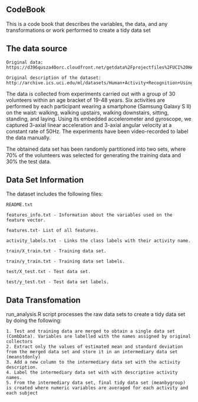 
## CodeBook

This is a code book that describes the variables, the data, and any transformations or work performed to create a tidy data set


## The data source

    Original data: https://d396qusza40orc.cloudfront.net/getdata%2Fprojectfiles%2FUCI%20HAR%20Dataset.zip
    
    Original description of the dataset: http://archive.ics.uci.edu/ml/datasets/Human+Activity+Recognition+Using+Smartphones
    
    
The data is collected from experiments carried out with a group of 30 volunteers within an age bracket of 19-48 years. Six activities are performed by each participant wearing a smartphone (Samsung Galaxy S II) on the waist: walking, walking upstairs, walking downstairs, sitting, standing, and laying. Using its embedded accelerometer and gyroscope, we captured 3-axial linear acceleration and 3-axial angular velocity at a constant rate of 50Hz. The experiments have been video-recorded to label the data manually. 
    
The obtained data set has been randomly partitioned into two sets, where 70% of the volunteers was selected for generating the training data and 30% the test data. 

## Data Set Information


The dataset includes the following files:

    README.txt

    features_info.txt - Information about the variables used on the feature vector.

    features.txt- List of all features.

    activity_labels.txt - Links the class labels with their activity name.

    train/X_train.txt - Training data set.

    train/y_train.txt - Training data set labels.

    test/X_test.txt - Test data set.

    test/y_test.txt - Test data set labels.



## Data Transfomation 

run_analysis.R script processes the raw data sets to create a tidy data set by doing the following:

    1. Test and training data are merged to obtain a single data set (CombData). Variables are labelled with the names assigned by original collectors
    2. Extract only the values of estimated mean and standard deviation from the merged data set and store it in an intermediary data set (meanstdonly)
    3. Add a new column to the intermediary data set with the activity description. 
    4. Label the intermediary data set with with descriptive activity names.
    5. From the intermediary data set, final tidy data set (meanbygroup) is created where numeric variables are averaged for each activity and each subject



